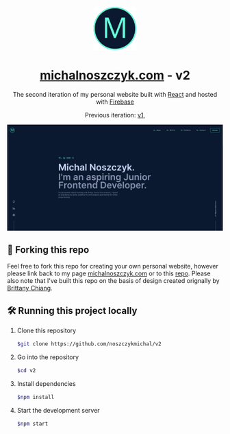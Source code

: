 <div align="center">
  <img alt="Logo" src="https://github.com/noszczykmichal/v2/blob/main/public/mstile-144x144.png" width="100" />
</div>
<h1 align="center">
 <a href="https://michalnoszczyk.com/" target="_blank"> michalnoszczyk.com</a> - v2
</h1>
<p align="center">
  The second iteration of my personal website built with <a href="https://react.dev/" target="_blank">React</a> and hosted with <a href="https://firebase.google.com/" target="_blank">Firebase</a>
</p>
<p align="center">
  Previous iteration:
  <a href="https://noszczykmichal.github.io/portfolio/index.html" target="_blank">v1</a>,
</p>

![demo](https://github.com/noszczykmichal/v2/blob/main/images/demo.png)

## 🚨 Forking this repo

Feel free to fork this repo for creating your own personal website, however please link back to my page [michalnoszczyk.com](https://michalnoszczyk.com/) or to this [repo](https://github.com/noszczykmichal/v2). Please also note that I've built this repo on the basis of design created orignally by [Brittany Chiang](https://brittanychiang.com).

## 🛠 Running this project locally

1. Clone this repository

   ```sh
   $git clone https://github.com/noszczykmichal/v2
   ```

2. Go into the repository

   ```sh
   $cd v2
   ```

3. Install dependencies

   ```sh
   $npm install
   ```

4. Start the development server

   ```sh
   $npm start
   ```
